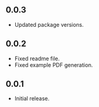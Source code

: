 ## 0.0.3
* Updated package versions.

## 0.0.2
* Fixed readme file.
* Fixed example PDF generation.

## 0.0.1
* Initial release.
